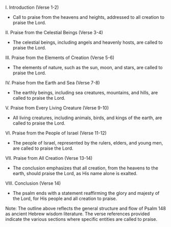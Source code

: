 I. Introduction (Verse 1-2)
- Call to praise from the heavens and heights, addressed to all creation to praise the Lord.

II. Praise from the Celestial Beings (Verse 3-4)
- The celestial beings, including angels and heavenly hosts, are called to praise the Lord.

III. Praise from the Elements of Creation (Verse 5-6)
- The elements of nature, such as the sun, moon, and stars, are called to praise the Lord.

IV. Praise from the Earth and Sea (Verse 7-8)
- The earthly beings, including sea creatures, mountains, and hills, are called to praise the Lord.

V. Praise from Every Living Creature (Verse 9-10)
- All living creatures, including animals, birds, and kings of the earth, are called to praise the Lord.

VI. Praise from the People of Israel (Verse 11-12)
- The people of Israel, represented by the rulers, elders, and young men, are called to praise the Lord.

VII. Praise from All Creation (Verse 13-14)
- The conclusion emphasizes that all creation, from the heavens to the earth, should praise the Lord, as His name alone is exalted.

VIII. Conclusion (Verse 14)
- The psalm ends with a statement reaffirming the glory and majesty of the Lord, for His people and all creation to praise.

Note: The outline above reflects the general structure and flow of Psalm 148 as ancient Hebrew wisdom literature. The verse references provided indicate the various sections where specific entities are called to praise.